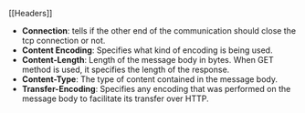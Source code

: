 [[Headers]]
- **Connection**: tells if the other end of the communication should close the tcp connection or not.
- **Content Encoding**: Specifies what kind of encoding is being used.
- **Content-Length**: Length of the message body in bytes. When GET method is used, it specifies the length of the response. 
- **Content-Type**: The type of content contained in the message body. 
- **Transfer-Encoding**: Specifies any encoding that was performed on the message body to facilitate its transfer over HTTP.